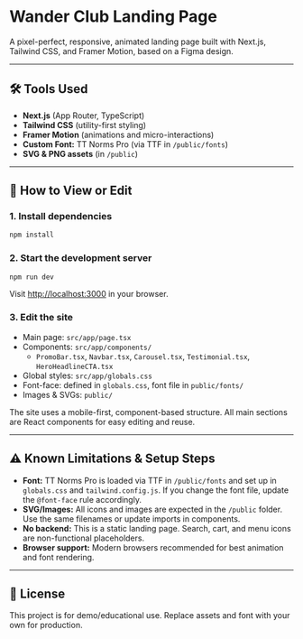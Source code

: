 # Wander Club Landing Page

A pixel-perfect, responsive, animated landing page built with Next.js, Tailwind CSS, and Framer Motion, based on a Figma design.

---

## 🛠️ Tools Used

- **Next.js** (App Router, TypeScript)
- **Tailwind CSS** (utility-first styling)
- **Framer Motion** (animations and micro-interactions)
- **Custom Font:** TT Norms Pro (via TTF in `/public/fonts`)
- **SVG & PNG assets** (in `/public`)

---

## 🚀 How to View or Edit

### 1. Install dependencies

```bash
npm install
```

### 2. Start the development server

```bash
npm run dev
```

Visit [http://localhost:3000](http://localhost:3000) in your browser.

### 3. Edit the site

- Main page: `src/app/page.tsx`
- Components: `src/app/components/`
  - `PromoBar.tsx`, `Navbar.tsx`, `Carousel.tsx`, `Testimonial.tsx`, `HeroHeadlineCTA.tsx`
- Global styles: `src/app/globals.css`
- Font-face: defined in `globals.css`, font file in `public/fonts/`
- Images & SVGs: `public/`

The site uses a mobile-first, component-based structure. All main sections are React components for easy editing and reuse.

---

## ⚠️ Known Limitations & Setup Steps

- **Font:** TT Norms Pro is loaded via TTF in `/public/fonts` and set up in `globals.css` and `tailwind.config.js`. If you change the font file, update the `@font-face` rule accordingly.
- **SVG/Images:** All icons and images are expected in the `/public` folder. Use the same filenames or update imports in components.
- **No backend:** This is a static landing page. Search, cart, and menu icons are non-functional placeholders.
- **Browser support:** Modern browsers recommended for best animation and font rendering.

---

## 📄 License

This project is for demo/educational use. Replace assets and font with your own for production.
